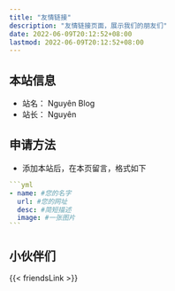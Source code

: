 ```yaml
---
title: "友情链接"
description: "友情链接页面，展示我们的朋友们"
date: 2022-06-09T20:12:52+08:00
lastmod: 2022-06-09T20:12:52+08:00
---
```


## 本站信息

- 站名： Nguyên Blog
- 站长： Nguyên

## 申请方法

- 添加本站后，在本页留言，格式如下

````yml
```yml
- name: #您的名字
  url: #您的网址
  desc: #简短描述
  image: #一张图片
```
````

## 小伙伴们

{{< friendsLink >}}
